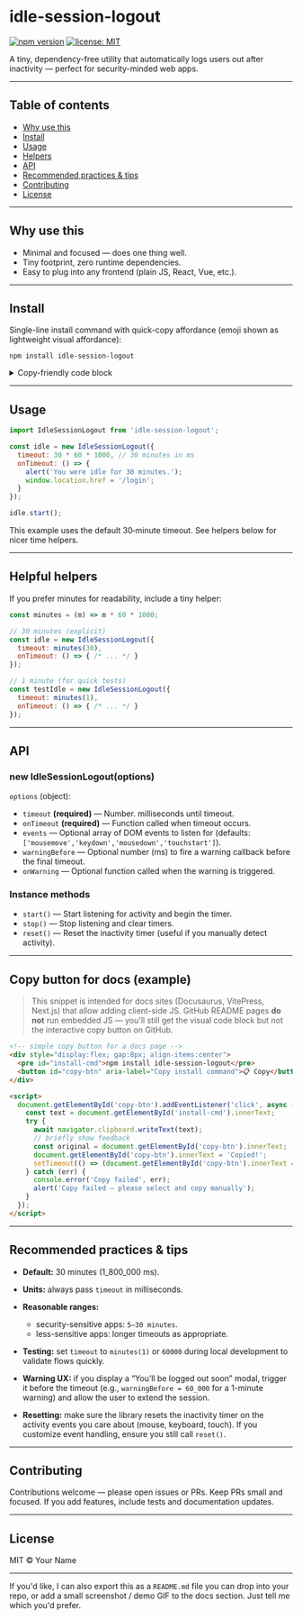 # idle-session-logout

[![npm version](https://img.shields.io/npm/v/idle-session-logout?label=npm)](https://www.npmjs.com/package/idle-session-logout) [![license: MIT](https://img.shields.io/badge/license-MIT-green.svg)](./LICENSE)

A tiny, dependency-free utility that automatically logs users out after inactivity — perfect for security-minded web apps.

---

## Table of contents

* [Why use this](#why-use-this)
* [Install](#install)
* [Usage](#usage)
* [Helpers](#helpful-helpers)
* [API](#api)
* [Recommended practices & tips](#recommended-practices--tips)
* [Contributing](#contributing)
* [License](#license)

---

## Why use this

* Minimal and focused — does one thing well.
* Tiny footprint, zero runtime dependencies.
* Easy to plug into any frontend (plain JS, React, Vue, etc.).

---

## Install

Single-line install command with quick-copy affordance (emoji shown as lightweight visual affordance):

 `npm install idle-session-logout`

<details>
<summary>Copy-friendly code block</summary>

```bash
# install from npm
npm install idle-session-logout
```

</details>



---

## Usage

```js
import IdleSessionLogout from 'idle-session-logout';

const idle = new IdleSessionLogout({
  timeout: 30 * 60 * 1000, // 30 minutes in ms
  onTimeout: () => {
    alert('You were idle for 30 minutes.');
    window.location.href = '/login';
  }
});

idle.start();
```

This example uses the default 30‑minute timeout. See helpers below for nicer time helpers.

---

## Helpful helpers

If you prefer minutes for readability, include a tiny helper:

```js
const minutes = (m) => m * 60 * 1000;

// 30 minutes (explicit)
const idle = new IdleSessionLogout({
  timeout: minutes(30),
  onTimeout: () => { /* ... */ }
});

// 1 minute (for quick tests)
const testIdle = new IdleSessionLogout({
  timeout: minutes(1),
  onTimeout: () => { /* ... */ }
});
```

---

## API

### new IdleSessionLogout(options)

`options` (object):

* `timeout` **(required)** — Number. milliseconds until timeout.
* `onTimeout` **(required)** — Function called when timeout occurs.
* `events` — Optional array of DOM events to listen for (defaults: `['mousemove','keydown','mousedown','touchstart']`).
* `warningBefore` — Optional number (ms) to fire a warning callback before the final timeout.
* `onWarning` — Optional function called when the warning is triggered.

### Instance methods

* `start()` — Start listening for activity and begin the timer.
* `stop()` — Stop listening and clear timers.
* `reset()` — Reset the inactivity timer (useful if you manually detect activity).

---

## Copy button for docs (example)

> This snippet is intended for docs sites (Docusaurus, VitePress, Next.js) that allow adding client-side JS. GitHub README pages **do not** run embedded JS — you'll still get the visual code block but not the interactive copy button on GitHub.

```html
<!-- simple copy button for a docs page -->
<div style="display:flex; gap:8px; align-items:center">
  <pre id="install-cmd">npm install idle-session-logout</pre>
  <button id="copy-btn" aria-label="Copy install command">📋 Copy</button>
</div>

<script>
  document.getElementById('copy-btn').addEventListener('click', async () => {
    const text = document.getElementById('install-cmd').innerText;
    try {
      await navigator.clipboard.writeText(text);
      // briefly show feedback
      const original = document.getElementById('copy-btn').innerText;
      document.getElementById('copy-btn').innerText = 'Copied!';
      setTimeout(() => (document.getElementById('copy-btn').innerText = original), 1200);
    } catch (err) {
      console.error('Copy failed', err);
      alert('Copy failed — please select and copy manually');
    }
  });
</script>
```

---

## Recommended practices & tips

* **Default:** 30 minutes (1\_800\_000 ms).
* **Units:** always pass `timeout` in milliseconds.
* **Reasonable ranges:**

  * security-sensitive apps: `5–30 minutes`.
  * less-sensitive apps: longer timeouts as appropriate.
* **Testing:** set `timeout` to `minutes(1)` or `60000` during local development to validate flows quickly.
* **Warning UX:** if you display a “You’ll be logged out soon” modal, trigger it before the timeout (e.g., `warningBefore = 60_000` for a 1-minute warning) and allow the user to extend the session.
* **Resetting:** make sure the library resets the inactivity timer on the activity events you care about (mouse, keyboard, touch). If you customize event handling, ensure you still call `reset()`.

---

## Contributing

Contributions welcome — please open issues or PRs. Keep PRs small and focused. If you add features, include tests and documentation updates.

---

## License

MIT © Your Name

---

If you'd like, I can also export this as a `README.md` file you can drop into your repo, or add a small screenshot / demo GIF to the docs section. Just tell me which you'd prefer.
